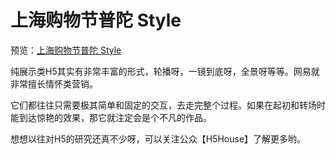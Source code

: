 # 上海购物节普陀 Style

预览：[上海购物节普陀 Style](https://foreverz133.github.io/small-works/2/pt-paper/)

纯展示类H5其实有非常丰富的形式，轮播呀，一镜到底呀，全景呀等等。网易就非常擅长情怀类营销。

它们都往往只需要极其简单和固定的交互，去走完整个过程。如果在起初和转场时能到达惊艳的效果，那它就注定会是个不凡的作品。

想想以往对H5的研究还真不少呀，可以关注公众【H5House】了解更多哟。